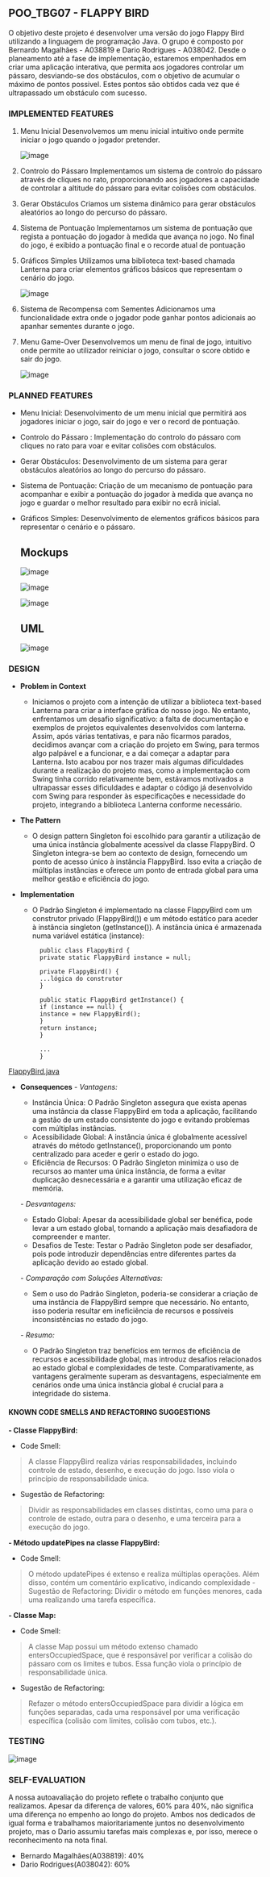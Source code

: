 ## POO_TBG07 - FLAPPY BIRD

O objetivo deste projeto é desenvolver uma versão do jogo Flappy Bird utilizando a linguagem de programação Java. O grupo é composto por Bernardo Magalhães - A038819 e Dario Rodrigues - A038042.
Desde o planeamento até a fase de implementação, estaremos empenhados em criar uma aplicação interativa, que permita aos jogadores controlar um pássaro, desviando-se dos obstáculos, com o objetivo de acumular o máximo de pontos possivel. Estes pontos são obtidos cada vez que é ultrapassado um obstáculo com sucesso.

### IMPLEMENTED FEATURES

1. Menu Inicial
Desenvolvemos um menu inicial intuitivo onde permite iniciar o jogo quando o jogador pretender.
     
    ![image](https://github.com/DarioRodrigues17/tbg07/blob/main/docs/img/prints_jogo/menu_inicial.png)

2. Controlo do Pássaro
Implementamos um sistema de controlo do pássaro através de cliques no rato, proporcionando aos jogadores a capacidade de controlar a altitude do pássaro para evitar colisões com obstáculos.

3. Gerar Obstáculos
Criamos um sistema dinâmico para gerar obstáculos aleatórios ao longo do percurso do pássaro.


4. Sistema de Pontuação
Implementamos um sistema de pontuação que regista a pontuação do jogador à medida que avança no jogo. No final do jogo, é exibido a pontuação final e o recorde atual de pontuação

6. Gráficos Simples
Utilizamos uma biblioteca text-based chamada Lanterna para criar elementos gráficos básicos que representam o cenário do jogo.

    ![image](https://github.com/DarioRodrigues17/tbg07/blob/main/docs/img/prints_jogo/jogo.png)


7. Sistema de Recompensa com Sementes
Adicionamos uma funcionalidade extra onde o jogador pode ganhar pontos adicionais ao apanhar sementes durante o jogo.

8. Menu Game-Over
Desenvolvemos um menu de final de jogo, intuitivo onde permite ao utilizador reiniciar o jogo, consultar o score obtido e sair do jogo.

   ![image](https://github.com/DarioRodrigues17/tbg07/blob/main/docs/img/prints_jogo/game_over.png)

### PLANNED FEATURES

- Menu Inicial: Desenvolvimento de um menu inicial que permitirá aos jogadores iniciar o jogo, sair do jogo e ver o record de pontuação.
- Controlo do Pássaro : Implementação do controlo do pássaro com cliques no rato para voar e evitar colisões com obstáculos.
- Gerar Obstáculos: Desenvolvimento de um sistema para gerar obstáculos aleatórios ao longo do percurso do pássaro.
- Sistema de Pontuação: Criação de um mecanismo de pontuação para acompanhar e exibir a pontuação do jogador à medida que avança no jogo e guardar o melhor resultado para exibir no ecrã inicial.
- Gráficos Simples: Desenvolvimento de elementos gráficos básicos para representar o cenário e o pássaro.

  ## Mockups
  ![image](https://github.com/DarioRodrigues17/tbg07/assets/133675148/0d941a14-ade9-475d-ae1f-963421bdacce)
  
  ![image](https://github.com/DarioRodrigues17/tbg07/assets/133675148/51fea070-fe70-48de-8bcf-57fe99209499)
  
  ![image](https://github.com/DarioRodrigues17/tbg07/assets/133675148/6a9e08b8-846d-4eb5-bfdd-502b3e389e9c)

  ## UML
  ![image](https://github.com/DarioRodrigues17/tbg07/blob/main/docs/img/UML.png?raw=true)

### DESIGN

- **Problem in Context**
  - Iniciamos o projeto com a intenção de utilizar a biblioteca text-based Lanterna para criar a interface gráfica do nosso jogo. No entanto, enfrentamos um desafio significativo: a falta de documentação e exemplos de projetos equivalentes desenvolvidos com lanterna. Assim, após várias tentativas, e para não ficarmos parados, decidimos avançar com a criação do projeto em Swing, para termos algo palpável e a funcionar, e a dai começar a adaptar para Lanterna. Isto acabou por nos trazer mais algumas dificuldades durante a realização do projeto mas, como a implementação com Swing tinha corrido relativamente bem, estávamos motivados a ultrapassar esses dificuldades e adaptar o código já desenvolvido com Swing para responder às especificações e necessidade do projeto, integrando a biblioteca Lanterna conforme necessário.

- **The Pattern** 
  - O design pattern Singleton foi escolhido para garantir a utilização de uma única instância globalmente acessível da classe FlappyBird.
  O Singleton integra-se bem ao contexto de design, fornecendo um ponto de acesso único à instância FlappyBird. Isso evita a criação de múltiplas instâncias e oferece um ponto de entrada global para uma melhor gestão e eficiência do jogo.
  
- **Implementation**
  - O Padrão Singleton é implementado na classe FlappyBird com um construtor privado (FlappyBird()) e um método estático para aceder à instância singleton (getInstance()). A instância única é armazenada numa variável estática (instance):
      
          public class FlappyBird {
          private static FlappyBird instance = null;

          private FlappyBird() {
          ...lógica do construtor
          }

          public static FlappyBird getInstance() {
          if (instance == null) {
          instance = new FlappyBird();
          }
          return instance;
          }
          
          ...
          }
[FlappyBird.java](https://github.com/DarioRodrigues17/tbg07/blob/main/src/main/java/com/flappybirdg07/Game/FlappyBird.java)  

- **Consequences**
  _- Vantagens:_
    - Instância Única: O Padrão Singleton assegura que exista apenas uma instância da classe FlappyBird em toda a aplicação, facilitando a gestão de um estado consistente do jogo e evitando problemas com múltiplas instâncias.
    - Acessibilidade Global: A instância única é globalmente acessível através do método getInstance(), proporcionando um ponto centralizado para aceder e gerir o estado do jogo. 
    - Eficiência de Recursos: O Padrão Singleton minimiza o uso de recursos ao manter uma única instância, de forma a evitar duplicação desnecessária e a garantir uma utilização eficaz de memória.

  _- Desvantagens:_
    - Estado Global: Apesar da acessibilidade global ser benéfica, pode levar a um estado global, tornando a aplicação mais desafiadora de compreender e manter. 
    - Desafios de Teste: Testar o Padrão Singleton pode ser desafiador, pois pode introduzir dependências entre diferentes partes da aplicação devido ao estado global.

  _- Comparação com Soluções Alternativas:_
    - Sem o uso do Padrão Singleton, poderia-se considerar a criação de uma instância de FlappyBird sempre que necessário. No entanto, isso poderia resultar em ineficiência de recursos e possíveis inconsistências 	no estado do jogo.
  
  _- Resumo:_
    - O Padrão Singleton traz benefícios em termos de eficiência de recursos e acessibilidade global, mas introduz desafios relacionados ao estado global e complexidades de teste. Comparativamente, as vantagens geralmente superam as 	desvantagens, especialmente em cenários onde uma única instância global é crucial para a integridade do sistema.

#### KNOWN CODE SMELLS AND REFACTORING SUGGESTIONS
**- Classe FlappyBird:**
  - Code Smell: 
  >A classe FlappyBird realiza várias responsabilidades, incluindo controle de estado, desenho, e execução do jogo. Isso viola o princípio de responsabilidade única.
  - Sugestão de Refactoring: 
  >Dividir as responsabilidades em classes distintas, como uma para o controle de estado, outra para o desenho, e uma terceira para a execução do jogo.

**- Método updatePipes na classe FlappyBird:**
  - Code Smell:
>O método updatePipes é extenso e realiza múltiplas operações. Além disso, contém um comentário explicativo, indicando complexidade
    - Sugestão de Refactoring:
>Dividir o método em funções menores, cada uma realizando uma tarefa específica.

**- Classe Map:**
- Code Smell:
>A classe Map possui um método extenso chamado entersOccupiedSpace, que é responsável por verificar a colisão do pássaro com os limites e tubos. Essa função viola o princípio de responsabilidade única.
- Sugestão de Refactoring:
>Refazer o método entersOccupiedSpace para dividir a lógica em funções separadas, cada uma responsável por uma verificação específica (colisão com limites, colisão com tubos, etc.).

### TESTING

![image](https://github.com/DarioRodrigues17/tbg07/blob/main/docs/img/Coverage_tests.png)


### SELF-EVALUATION
A nossa autoavaliação do projeto reflete o trabalho conjunto que realizamos. Apesar da diferença de valores, 60% para 40%, não significa uma diferença no empenho ao longo do projeto. Ambos nos dedicados de igual forma e trabalhamos maioritariamente juntos no desenvolvimento projeto, mas o Dario assumiu tarefas mais complexas e, por isso, merece o reconhecimento na nota final.

- Bernardo Magalhães(A038819): 40%
- Dario Rodrigues(A038042): 60%
